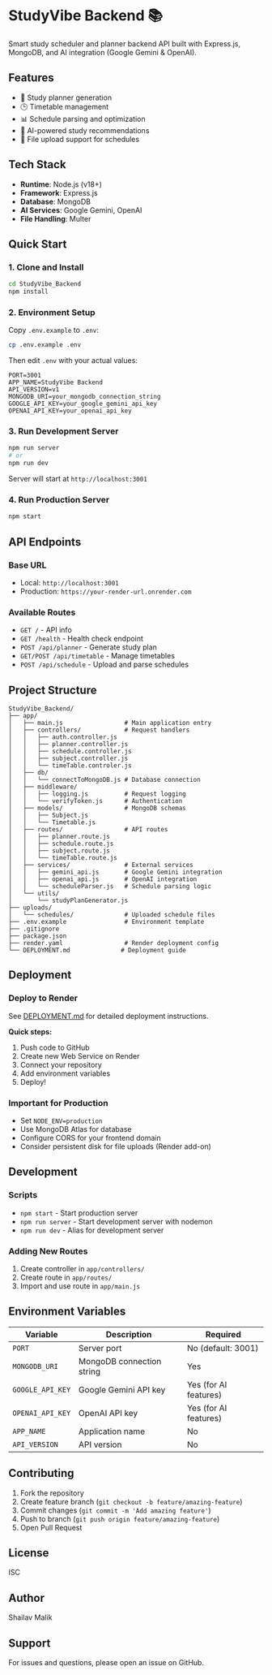 # StudyVibe Backend 📚

Smart study scheduler and planner backend API built with Express.js, MongoDB, and AI integration (Google Gemini & OpenAI).

## Features

- 📅 Study planner generation
- 🕒 Timetable management
- 📊 Schedule parsing and optimization
- 🤖 AI-powered study recommendations
- 📁 File upload support for schedules

## Tech Stack

- **Runtime**: Node.js (v18+)
- **Framework**: Express.js
- **Database**: MongoDB
- **AI Services**: Google Gemini, OpenAI
- **File Handling**: Multer

## Quick Start

### 1. Clone and Install

```bash
cd StudyVibe_Backend
npm install
```

### 2. Environment Setup

Copy `.env.example` to `.env`:

```bash
cp .env.example .env
```

Then edit `.env` with your actual values:

```env
PORT=3001
APP_NAME=StudyVibe Backend
API_VERSION=v1
MONGODB_URI=your_mongodb_connection_string
GOOGLE_API_KEY=your_google_gemini_api_key
OPENAI_API_KEY=your_openai_api_key
```

### 3. Run Development Server

```bash
npm run server
# or
npm run dev
```

Server will start at `http://localhost:3001`

### 4. Run Production Server

```bash
npm start
```

## API Endpoints

### Base URL

- Local: `http://localhost:3001`
- Production: `https://your-render-url.onrender.com`

### Available Routes

- `GET /` - API info
- `GET /health` - Health check endpoint
- `POST /api/planner` - Generate study plan
- `GET/POST /api/timetable` - Manage timetables
- `POST /api/schedule` - Upload and parse schedules

## Project Structure

```
StudyVibe_Backend/
├── app/
│   ├── main.js                 # Main application entry
│   ├── controllers/            # Request handlers
│   │   ├── auth.controller.js
│   │   ├── planner.controller.js
│   │   ├── schedule.controller.js
│   │   ├── subject.controller.js
│   │   └── timeTable.controler.js
│   ├── db/
│   │   └── connectToMongoDB.js # Database connection
│   ├── middleware/
│   │   ├── logging.js          # Request logging
│   │   └── verifyToken.js      # Authentication
│   ├── models/                 # MongoDB schemas
│   │   ├── Subject.js
│   │   └── Timetable.js
│   ├── routes/                 # API routes
│   │   ├── planner.route.js
│   │   ├── schedule.route.js
│   │   ├── subject.route.js
│   │   └── timeTable.route.js
│   ├── services/               # External services
│   │   ├── gemini_api.js       # Google Gemini integration
│   │   ├── openai_api.js       # OpenAI integration
│   │   └── scheduleParser.js   # Schedule parsing logic
│   └── utils/
│       └── studyPlanGenerator.js
├── uploads/
│   └── schedules/              # Uploaded schedule files
├── .env.example                # Environment template
├── .gitignore
├── package.json
├── render.yaml                 # Render deployment config
└── DEPLOYMENT.md              # Deployment guide
```

## Deployment

### Deploy to Render

See [DEPLOYMENT.md](./DEPLOYMENT.md) for detailed deployment instructions.

**Quick steps:**

1. Push code to GitHub
2. Create new Web Service on Render
3. Connect your repository
4. Add environment variables
5. Deploy!

### Important for Production

- Set `NODE_ENV=production`
- Use MongoDB Atlas for database
- Configure CORS for your frontend domain
- Consider persistent disk for file uploads (Render add-on)

## Development

### Scripts

- `npm start` - Start production server
- `npm run server` - Start development server with nodemon
- `npm run dev` - Alias for development server

### Adding New Routes

1. Create controller in `app/controllers/`
2. Create route in `app/routes/`
3. Import and use route in `app/main.js`

## Environment Variables

| Variable         | Description               | Required              |
| ---------------- | ------------------------- | --------------------- |
| `PORT`           | Server port               | No (default: 3001)    |
| `MONGODB_URI`    | MongoDB connection string | Yes                   |
| `GOOGLE_API_KEY` | Google Gemini API key     | Yes (for AI features) |
| `OPENAI_API_KEY` | OpenAI API key            | Yes (for AI features) |
| `APP_NAME`       | Application name          | No                    |
| `API_VERSION`    | API version               | No                    |

## Contributing

1. Fork the repository
2. Create feature branch (`git checkout -b feature/amazing-feature`)
3. Commit changes (`git commit -m 'Add amazing feature'`)
4. Push to branch (`git push origin feature/amazing-feature`)
5. Open Pull Request

## License

ISC

## Author

Shailav Malik

## Support

For issues and questions, please open an issue on GitHub.
